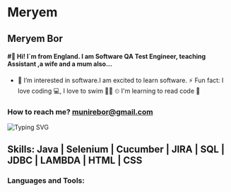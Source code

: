 # Meryem
## Meryem Bor 
#### #👋 Hi!  I`m from England. I am Software QA Test Engineer, teaching Assistant ,a wife and a mum also... 
- 👀 I’m interested in software.I am excited to learn software.
⚡ Fun fact: I love coding 💻,  I love to swim 🏊‍♀
⏲  I'm learning  to read code 🚀
###  How to reach me? munirebor@gmail.com

![Typing SVG](https://readme-typing-svg.herokuapp.com?color=%23732DA4&lines=Full+Stack+Automation+Engineer+%7C+England;I+am+Meryem+from+England.;I+do+content+on+QA+Engineer.;I+really+enjoy+learning+Java;I+am+sharing+my+projects+in+here;)  
## Skills: Java | Selenium | Cucumber | JIRA | SQL | JDBC | LAMBDA | HTML | CSS

<h3 align="left">Languages and Tools:</h3>
